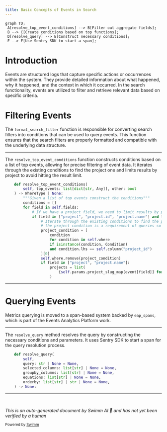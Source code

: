 ```yaml
---
title: Basic Concepts of Events in Search
---
```

```mermaid
graph TD;
 A[resolve_top_event_conditions] --> B[Filter out aggregate fields];
 B --> C[Create conditions based on top functions];
 D[resolve_query] --> E[Construct necessary conditions];
 E --> F[Use Sentry SDK to start a span];
```

# Introduction

Events are structured logs that capture specific actions or occurrences within the system. They provide detailed information about what happened, why it happened, and the context in which it occurred. In the search functionality, events are utilized to filter and retrieve relevant data based on specific criteria.

# Filtering Events

The <SwmToken path="src/sentry/search/events/builder/discover.py" pos="102:3:3" line-data="    def format_search_filter(self, term: event_search.SearchFilter) -&gt; WhereType | None:">`format_search_filter`</SwmToken> function is responsible for converting search filters into conditions that can be used to query events. This function ensures that the search filters are properly formatted and compatible with the underlying data structure.

<SwmSnippet path="/src/sentry/search/events/builder/discover.py" line="331">

---

The <SwmToken path="src/sentry/search/events/builder/discover.py" pos="331:3:3" line-data="    def resolve_top_event_conditions(">`resolve_top_event_conditions`</SwmToken> function constructs conditions based on a list of top events, allowing for precise filtering of event data. It iterates through the existing conditions to find the project one and limits results by project to avoid hitting the result limit.

```python
    def resolve_top_event_conditions(
        self, top_events: list[dict[str, Any]], other: bool
    ) -> WhereType | None:
        """Given a list of top events construct the conditions"""
        conditions = []
        for field in self.fields:
            # If we have a project field, we need to limit results by project so we don't hit the result limit
            if field in ["project", "project.id", "project.name"] and top_events:
                # Iterate through the existing conditions to find the project one
                # the project condition is a requirement of queries so there should always be one
                project_condition = [
                    condition
                    for condition in self.where
                    if isinstance(condition, Condition)
                    and condition.lhs == self.column("project_id")
                ][0]
                self.where.remove(project_condition)
                if field in ["project", "project.name"]:
                    projects = list(
                        {self.params.project_slug_map[event[field]] for event in top_events}
                    )
```

---

</SwmSnippet>

# Querying Events

Metrics querying is moved to a span-based system backed by `eap_spans`, which is part of the Events Analytics Platform work.

<SwmSnippet path="/src/sentry/search/events/builder/base.py" line="311">

---

The <SwmToken path="src/sentry/search/events/builder/base.py" pos="311:3:3" line-data="    def resolve_query(">`resolve_query`</SwmToken> method resolves the query by constructing the necessary conditions and parameters. It uses Sentry SDK to start a span for the query resolution process.

```python
    def resolve_query(
        self,
        query: str | None = None,
        selected_columns: list[str] | None = None,
        groupby_columns: list[str] | None = None,
        equations: list[str] | None = None,
        orderby: list[str] | str | None = None,
    ) -> None:
```

---

</SwmSnippet>

&nbsp;

*This is an auto-generated document by Swimm AI 🌊 and has not yet been verified by a human*

<SwmMeta version="3.0.0" repo-id="Z2l0aHViJTNBJTNBc2VudHJ5LWRlbW8tMSUzQSUzQVN3aW1tLURlbW8=" repo-name="sentry-demo-1" doc-type="overview"><sup>Powered by [Swimm](/)</sup></SwmMeta>

